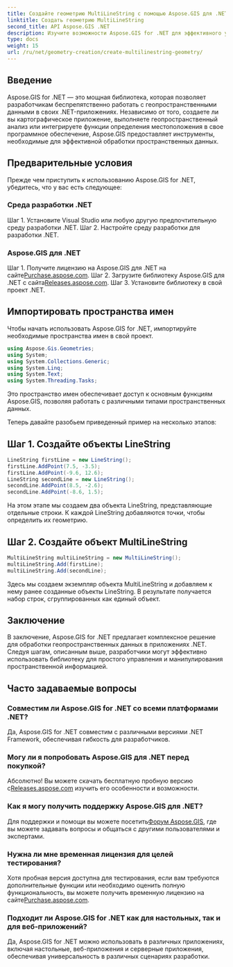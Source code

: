 ```yaml
---
title: Создайте геометрию MultiLineString с помощью Aspose.GIS для .NET
linktitle: Создать геометрию MultiLineString
second_title: API Aspose.GIS .NET
description: Изучите возможности Aspose.GIS for .NET для эффективного управления геопространственными данными. Загрузите сейчас и получите беспрепятственный опыт.
type: docs
weight: 15
url: /ru/net/geometry-creation/create-multilinestring-geometry/
---
```

## Введение
Aspose.GIS for .NET — это мощная библиотека, которая позволяет разработчикам беспрепятственно работать с геопространственными данными в своих .NET-приложениях. Независимо от того, создаете ли вы картографическое приложение, выполняете геопространственный анализ или интегрируете функции определения местоположения в свое программное обеспечение, Aspose.GIS предоставляет инструменты, необходимые для эффективной обработки пространственных данных.
## Предварительные условия
Прежде чем приступить к использованию Aspose.GIS for .NET, убедитесь, что у вас есть следующее:
### Среда разработки .NET
Шаг 1. Установите Visual Studio или любую другую предпочтительную среду разработки .NET.
Шаг 2. Настройте среду разработки для разработки .NET.
### Aspose.GIS для .NET
 Шаг 1. Получите лицензию на Aspose.GIS для .NET на сайте[Purchase.aspose.com](https://purchase.aspose.com/buy).
 Шаг 2. Загрузите библиотеку Aspose.GIS для .NET с сайта[Releases.aspose.com](https://releases.aspose.com/gis/net/).
Шаг 3. Установите библиотеку в свой проект .NET.

## Импортировать пространства имен
Чтобы начать использовать Aspose.GIS for .NET, импортируйте необходимые пространства имен в свой проект.

```csharp
using Aspose.Gis.Geometries;
using System;
using System.Collections.Generic;
using System.Linq;
using System.Text;
using System.Threading.Tasks;
```
Это пространство имен обеспечивает доступ к основным функциям Aspose.GIS, позволяя работать с различными типами пространственных данных.

Теперь давайте разобьем приведенный пример на несколько этапов:
## Шаг 1. Создайте объекты LineString
```csharp
LineString firstLine = new LineString();
firstLine.AddPoint(7.5, -3.5);
firstLine.AddPoint(-9.6, 12.6);
LineString secondLine = new LineString();
secondLine.AddPoint(8.5, -2.6);
secondLine.AddPoint(-8.6, 1.5);
```
На этом этапе мы создаем два объекта LineString, представляющие отдельные строки. К каждой LineString добавляются точки, чтобы определить их геометрию.
## Шаг 2. Создайте объект MultiLineString
```csharp
MultiLineString multiLineString = new MultiLineString();
multiLineString.Add(firstLine);
multiLineString.Add(secondLine);
```
Здесь мы создаем экземпляр объекта MultiLineString и добавляем к нему ранее созданные объекты LineString. В результате получается набор строк, сгруппированных как единый объект.

## Заключение
В заключение, Aspose.GIS for .NET предлагает комплексное решение для обработки геопространственных данных в приложениях .NET. Следуя шагам, описанным выше, разработчики могут эффективно использовать библиотеку для простого управления и манипулирования пространственной информацией.
## Часто задаваемые вопросы
### Совместим ли Aspose.GIS for .NET со всеми платформами .NET?
Да, Aspose.GIS for .NET совместим с различными версиями .NET Framework, обеспечивая гибкость для разработчиков.
### Могу ли я попробовать Aspose.GIS для .NET перед покупкой?
 Абсолютно! Вы можете скачать бесплатную пробную версию с[Releases.aspose.com](https://releases.aspose.com/) изучить его особенности и возможности.
### Как я могу получить поддержку Aspose.GIS для .NET?
 Для поддержки и помощи вы можете посетить[Форум Aspose.GIS](https://forum.aspose.com/c/gis/33), где вы можете задавать вопросы и общаться с другими пользователями и экспертами.
### Нужна ли мне временная лицензия для целей тестирования?
Хотя пробная версия доступна для тестирования, если вам требуются дополнительные функции или необходимо оценить полную функциональность, вы можете получить временную лицензию на сайте[Purchase.aspose.com](https://purchase.aspose.com/temporary-license/).
### Подходит ли Aspose.GIS for .NET как для настольных, так и для веб-приложений?
Да, Aspose.GIS for .NET можно использовать в различных приложениях, включая настольные, веб-приложения и серверные приложения, обеспечивая универсальность в различных сценариях разработки.